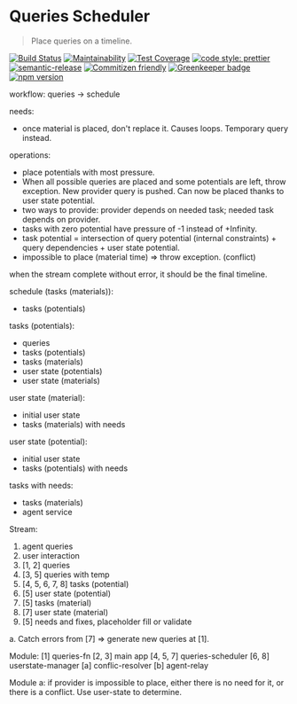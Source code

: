 # Queries Scheduler

> Place queries on a timeline.

[![Build Status](https://travis-ci.org/AutoScheduleJS/queries-scheduler.svg?branch=master)](https://travis-ci.org/AutoScheduleJS/queries-scheduler)
[![Maintainability](https://api.codeclimate.com/v1/badges/0a18d9fdd27919e0c45f/maintainability)](https://codeclimate.com/github/AutoScheduleJS/queries-scheduler/maintainability)
[![Test Coverage](https://api.codeclimate.com/v1/badges/0a18d9fdd27919e0c45f/test_coverage)](https://codeclimate.com/github/AutoScheduleJS/queries-scheduler/test_coverage)
[![code style: prettier](https://img.shields.io/badge/code_style-prettier-ff69b4.svg?style=flat-square)](https://github.com/prettier/prettier)
[![semantic-release](https://img.shields.io/badge/%20%20%F0%9F%93%A6%F0%9F%9A%80-semantic--release-e10079.svg?style=flat-square)](https://github.com/semantic-release/semantic-release)
[![Commitizen friendly](https://img.shields.io/badge/commitizen-friendly-brightgreen.svg)](http://commitizen.github.io/cz-cli/)
[![Greenkeeper badge](https://badges.greenkeeper.io/AutoScheduleJS/queries-scheduler.svg)](https://greenkeeper.io/)
[![npm version](https://badge.fury.io/js/%40autoschedule%2Fqueries-scheduler.svg)](https://badge.fury.io/js/%40autoschedule%2Fqueries-scheduler)

workflow:
queries -> schedule

needs:
- once material is placed, don't replace it. Causes loops. Temporary query instead.

operations:
- place potentials with most pressure.
- When all possible queries are placed and some potentials are left, throw exception. New provider query is pushed. Can now be placed thanks to user state potential.
- two ways to provide: provider depends on needed task; needed task depends on provider.
- tasks with zero potential have pressure of -1 instead of +Infinity.
- task potential = intersection of query potential (internal constraints) + query dependencies + user state potential.
- impossible to place (material time) => throw exception. (conflict)

when the stream complete without error, it should be the final timeline.

schedule (tasks (materials)):
- tasks (potentials)

tasks (potentials):
- queries
- tasks (potentials)
- tasks (materials)
- user state (potentials)
- user state (materials)

user state (material):
- initial user state
- tasks (materials) with needs

user state (potential):
- initial user state
- tasks (potentials) with needs

tasks with needs:
- tasks (materials)
- agent service

Stream:
1. agent queries
2. user interaction
3. [1, 2] queries
4. [3, 5] queries with temp
5. [4, 5, 6, 7, 8] tasks (potential)
6. [5] user state (potential)
7. [5] tasks (material)
8. [7] user state (material)
9. [5] needs and fixes, placeholder fill or validate

a. Catch errors from [7] => generate new queries at [1].

Module:
[1] queries-fn
[2, 3] main app
[4, 5, 7] queries-scheduler
[6, 8] userstate-manager
[a] conflic-resolver
[b] agent-relay

Module a: if provider is impossible to place, either there is no need for it, or there is a conflict. Use user-state to determine.